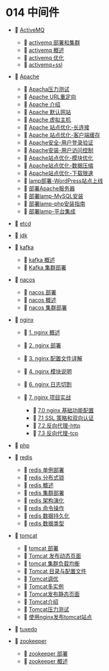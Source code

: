 # 014 中间件

* 📑 [ActiveMQ](siyuan://blocks/20230610173811-lretpza)

  * 📄 [activemq 部署和集群](siyuan://blocks/20230610173645-vh6rd1g)
  * 📄 [activemq 概述](siyuan://blocks/20230610173755-bhs5vp8)
  * 📄 [activemq 优化](siyuan://blocks/20230610173606-3o0gybj)
  * 📄 [activemq+ssl](siyuan://blocks/20230610173737-uu9r2wi)
* 📑 [Apache](siyuan://blocks/20230610173811-bkzhbcu)

  * 📄 [Apacha压力测试](siyuan://blocks/20230610173742-csuqjd4)
  * 📄 [Apache URL重定向](siyuan://blocks/20230610173648-64gwubn)
  * 📄 [Apache 介绍](siyuan://blocks/20230610173702-odbx4ky)
  * 📄 [Apache 默认网站](siyuan://blocks/20230610173805-59zrd8s)
  * 📄 [Apache 虚拟主机](siyuan://blocks/20230610173644-hhv39vp)
  * 📄 [Apache 站点优化-长连接](siyuan://blocks/20230610173735-apejd3v)
  * 📄 [Apache 站点优化-客户端缓存](siyuan://blocks/20230610173756-edt0mtk)
  * 📄 [Apache安全-用户登录验证](siyuan://blocks/20230610173753-jmre6na)
  * 📄 [Apache安装-用户访问控制](siyuan://blocks/20230610173751-29a4wg8)
  * 📄 [Apache站点优化-模块优化](siyuan://blocks/20230610173524-9oqcrti)
  * 📄 [Apache站点优化-数据压缩](siyuan://blocks/20230610173740-w7p7bsh)
  * 📄 [Apache站点优化-下载限速](siyuan://blocks/20230610173719-gcwub3o)
  * 📄 [lamp部署-WordPress站点上线](siyuan://blocks/20230610173736-t65x9vz)
  * 📄 [部署Apache服务器](siyuan://blocks/20230610173628-x4tuksy)
  * 📄 [部署lamp-MySQL安装](siyuan://blocks/20230610173732-rzu8tss)
  * 📄 [部署lamp-php安装指南](siyuan://blocks/20230610173628-p50eo6h)
  * 📄 [部署lamp-平台集成](siyuan://blocks/20230610173737-18jt21r)
* 📄 [etcd](siyuan://blocks/20230610173717-0viyr8l)
* 📄 [jdk](siyuan://blocks/20230610173745-jb3vh1g)
* 📑 [kafka](siyuan://blocks/20230621110150-j3eddh1)

  * 📄 [kafka 概述](siyuan://blocks/20230614173039-w9mkiep)
  * 📄 [Kafka 集群部署](siyuan://blocks/20230621110337-5aa02o9)
* 📑 [nacos](siyuan://blocks/20230610173811-c90d5re)

  * 📄 [nacos 部署](siyuan://blocks/20230610173729-r4j3vc9)
  * 📄 [nacos 概述](siyuan://blocks/20230610173756-lp5oyit)
  * 📄 [nacos 集群部署](siyuan://blocks/20230610173746-nq8ewi0)
* 📑 [nginx](siyuan://blocks/20230610173812-vy4wkc1)

  * 📄 [1. nginx 概述](siyuan://blocks/20230610173752-ixzag95)
  * 📄 [2. nginx 部署](siyuan://blocks/20230610173759-kxp5eb9)
  * 📄 [3. nginx 配置文件详解](siyuan://blocks/20230802174836-e3t7gk9)
  * 📄 [4. nginx 模块说明](siyuan://blocks/20230620223040-eb42dtw)
  * 📄 [6. nginx 日志切割](siyuan://blocks/20230620222939-ss4iomm)
  * 📑 [7. nginx 项目实战](siyuan://blocks/20230802180858-3j21w42)

    * 📄 [7.0 nginx 基础功能配置](siyuan://blocks/20230610173703-0bcpv95)
    * 📄 [7.1 SSL 策略和双向认证](siyuan://blocks/20230802180951-hu21ogk)
    * 📄 [7.2 反向代理-http](siyuan://blocks/20230802181725-86v5ymt)
    * 📄 [7.3 反向代理-tcp](siyuan://blocks/20230802181845-imb54wx)
* 📄 [php](siyuan://blocks/20230610173746-x064h38)
* 📑 [redis](siyuan://blocks/20230610173812-pe8i1n4)

  * 📄 [redis 单例部署](siyuan://blocks/20230610173644-tj5ract)
  * 📄 [redis 分布式锁](siyuan://blocks/20230610173606-szu6gn9)
  * 📄 [redis 概述](siyuan://blocks/20230610173741-fdozdps)
  * 📄 [redis 集群部署](siyuan://blocks/20230627145321-uanr3ic)
  * 📄 [redis 架构演化](siyuan://blocks/20230610173353-zj4fwcl)
  * 📄 [redis 命令操作](siyuan://blocks/20230610173650-xczflny)
  * 📄 [redis 数据持久化](siyuan://blocks/20230610173541-eb6znr1)
  * 📄 [redis 数据类型](siyuan://blocks/20230610173221-zjdxc3h)
* 📑 [tomcat](siyuan://blocks/20230610173812-ulav88y)

  * 📄 [tomcat 部署](siyuan://blocks/20230610173717-fut0587)
  * 📄 [Tomcat 发布动态页面](siyuan://blocks/20230610173757-bnayie0)
  * 📄 [tomcat 集群负载均衡](siyuan://blocks/20230610173730-cywzq47)
  * 📄 [Tomcat 目录与配置文件](siyuan://blocks/20230610173748-99lvh80)
  * 📄 [Tomcat调优](siyuan://blocks/20230610173724-p5zl54c)
  * 📄 [Tomcat多实例](siyuan://blocks/20230610173752-htjdr5x)
  * 📄 [Tomcat发布静态页面](siyuan://blocks/20230610173737-efrfaiu)
  * 📄 [Tomcat介绍](siyuan://blocks/20230610173742-5rku9li)
  * 📄 [Tomcat压力测试](siyuan://blocks/20230610173736-xl07hgl)
  * 📄 [使用nginx发布tomcat站点](siyuan://blocks/20230610173741-edrm6bc)
* 📄 [tuxedo](siyuan://blocks/20230610173812-uyzkd22)
* 📑 [zookeeper](siyuan://blocks/20230610173812-oco16eg)

  * 📄 [zookeeper 部署](siyuan://blocks/20230610173753-h9mztpg)
  * 📄 [zookeeper 概述](siyuan://blocks/20230610173647-7sx47ea)

‍
